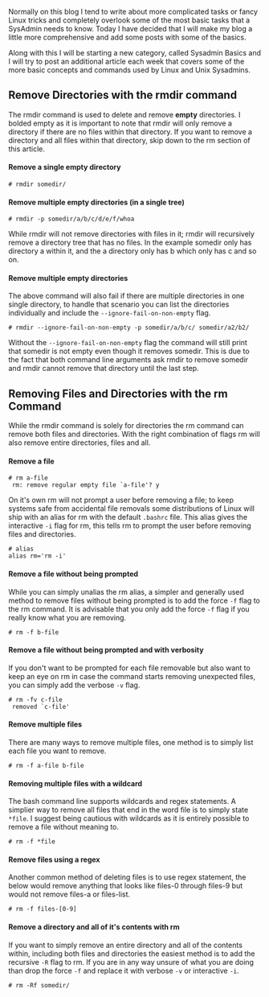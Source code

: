 
Normally on this blog I tend to write about more complicated tasks or fancy Linux tricks and completely overlook some of the most basic tasks that a SysAdmin needs to know. Today I have decided that I will make my blog a little more comprehensive and add some posts with some of the basics.

Along with this I will be starting a new category, called Sysadmin Basics and I will try to post an additional article each week that covers some of the more basic concepts and commands used by Linux and Unix Sysadmins.

## Remove Directories with the rmdir command

The rmdir command is used to delete and remove **empty** directories. I bolded empty as it is important to note that rmdir will only remove a directory if there are no files within that directory. If you want to remove a directory and all files within that directory, skip down to the rm section of this article.

#### Remove a single empty directory

    # rmdir somedir/

#### Remove multiple empty directories (in a single tree)

    # rmdir -p somedir/a/b/c/d/e/f/whoa

While rmdir will not remove directories with files in it; rmdir will recursively remove a directory tree that has no files. In the example somedir only has directory a within it, and the a directory only has b which only has c and so on.

#### Remove multiple empty directories

The above command will also fail if there are multiple directories in one single directory, to handle that scenario you can list the directories individually and include the `--ignore-fail-on-non-empty` flag.

    # rmdir --ignore-fail-on-non-empty -p somedir/a/b/c/ somedir/a2/b2/

Without the `--ignore-fail-on-non-empty` flag the command will still print that somedir is not empty even though it removes somedir. This is due to the fact that both command line arguments ask rmdir to remove somedir and rmdir cannot remove that directory until the last step.

## Removing Files and Directories with the rm Command

While the rmdir command is solely for directories the rm command can remove both files and directories. With the right combination of flags rm will also remove entire directories, files and all.

#### Remove a file

    # rm a-file
     rm: remove regular empty file `a-file'? y

On it's own rm will not prompt a user before removing a file; to keep systems safe from accidental file removals some distributions of Linux will ship with an alias for rm with the default `.bashrc` file. This alias gives the interactive `-i` flag for rm, this tells rm to prompt the user before removing files and directories.

    # alias
    alias rm='rm -i'

#### Remove a file without being prompted

While you can simply unalias the rm alias, a simpler and generally used method to remove files without being prompted is to add the force `-f` flag to the rm command. It is advisable that you only add the force `-f` flag if you really know what you are removing.

    # rm -f b-file

#### Remove a file without being prompted and with verbosity

If you don't want to be prompted for each file removable but also want to keep an eye on rm in case the command starts removing unexpected files, you can simply add the verbose `-v` flag.

    # rm -fv c-file
     removed `c-file'

#### Remove multiple files

There are many ways to remove multiple files, one method is to simply list each file you want to remove.

    # rm -f a-file b-file

#### Removing multiple files with a wildcard

The bash command line supports wildcards and regex statements. A simplier way to remove all files that end in the word file is to simply state `*file`. I suggest being cautious with wildcards as it is entirely possible to remove a file without meaning to.

    # rm -f *file

#### Remove files using a regex

Another common method of deleting files is to use regex statement, the below would remove anything that looks like files-0 through files-9 but would not remove files-a or files-list.

    # rm -f files-[0-9]

#### Remove a directory and all of it's contents with rm

If you want to simply remove an entire directory and all of the contents within, including both files and directories the easiest method is to add the recursive `-R` flag to rm. If you are in any way unsure of what you are doing than drop the force `-f` and replace it with verbose `-v` or interactive `-i`.

    # rm -Rf somedir/
